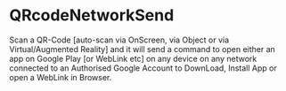 # QRcodeNetworkSend
Scan a QR-Code [auto-scan via OnScreen, via Object or via Virtual/Augmented Reality] and it will send a command to open either an app on Google Play [or WebLink etc] on any device on any network connected to an Authorised Google Account to DownLoad, Install App or open a WebLink in Browser.
